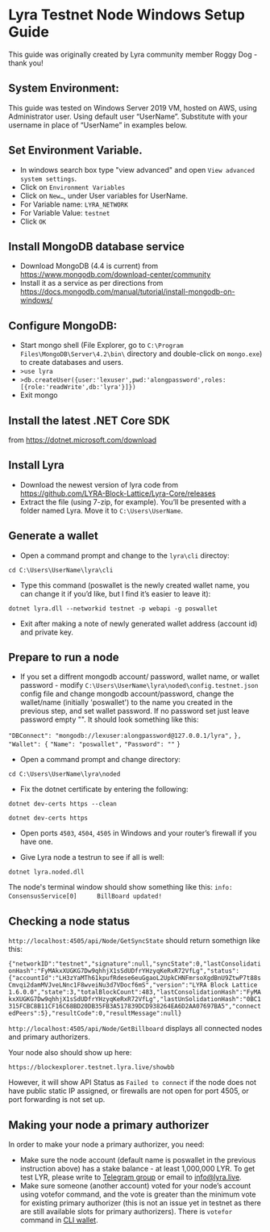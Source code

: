 # Lyra Testnet Node Windows Setup Guide
This guide was originally created by Lyra community member Roggy Dog - thank you!

## System Environment:
This guide was tested on Windows Server 2019 VM, hosted on AWS, using Administrator user.
Using default user “UserName”. Substitute with your username in place of “UserName” in examples below.

## Set Environment Variable.
* In windows search box type "view advanced" and open `View advanced system settings`.
* Click on `Environment Variables`
* Click on `New…`, under User variables for UserName.
* For Variable name: `LYRA_NETWORK`
* For Variable Value: `testnet`
* Click `OK`

## Install MongoDB database service
* Download MongoDB (4.4 is current) from https://www.mongodb.com/download-center/community
* Install it as a service as per directions from https://docs.mongodb.com/manual/tutorial/install-mongodb-on-windows/

## Configure MongoDB:
* Start mongo shell (File Explorer, go to `C:\Program Files\MongoDB\Server\4.2\bin\` directory and double-click on `mongo.exe`) to create databases and users.
* `>use lyra`
* `>db.createUser({user:'lexuser',pwd:'alongpassword',roles:[{role:'readWrite',db:'lyra'}]})`
* Exit mongo

## Install the latest .NET Core SDK
from https://dotnet.microsoft.com/download

## Install Lyra 
* Download the newest version of lyra code from https://github.com/LYRA-Block-Lattice/Lyra-Core/releases 
* Extract the file (using 7-zip, for example). You’ll be presented with a folder named Lyra. Move it to `C:\Users\UserName`. 

## Generate a wallet
* Open a command prompt and change to the `lyra\cli` directoy:

`cd C:\Users\UserName\lyra\cli`
* Type this command (poswallet is the newly created wallet name, you can change it if you’d like, but I find it’s easier to leave it):

`dotnet lyra.dll --networkid testnet -p webapi -g poswallet`

* Exit after making a note of newly generated wallet address (account id) and private key.

## Prepare to run a node
* If you set a diffrent mongodb account/ password, wallet name, or wallet password - modify `C:\Users\UserName\lyra\noded\config.testnet.json` config file and change mongodb account/password, change the wallet/name (initially 'poswallet') to the name you created in the previous step, and set wallet password. If no password set just leave password empty "". It should look something like this:

`"DBConnect": "mongodb://lexuser:alongpassword@127.0.0.1/lyra",`
         			        `},`
        		`"Wallet": {`
          			`"Name": "poswallet",`
				`"Password": ""`
       	 	`}`
	
* Open a command prompt and change directory: 

`cd C:\Users\UserName\lyra\noded`

* Fix the dotnet certificate by entering the following:

`dotnet dev-certs https --clean`

`dotnet dev-certs https`

* Open ports `4503`, `4504`, `4505` in Windows and your router’s firewall if you have one.

* Give Lyra node a testrun to see if all is well:

`dotnet lyra.noded.dll`

The node's terminal window should show something like this:
`info: ConsensusService[0]`
`      BillBoard updated! `

## Checking a node status

`http://localhost:4505/api/Node/GetSyncState` should return somethign like this: 

`{"networkID":"testnet","signature":null,"syncState":0,"lastConsolidationHash":"FyMAkxXUGKG7Dw9qhhjX1sSdUDfrYHzyqKeRxR72VfLg","status":{"accountId":"LH3zYaMTh61kpufRdese6euGgaoL2UpkCHNFmrsoXgdBnU9ZtwP7t88sCmvqi2damMVJveLNnc1F8wveiNu3d7VDocf6mS","version":"LYRA Block Lattice 1.6.0.0","state":3,"totalBlockCount":483,"lastConsolidationHash":"FyMAkxXUGKG7Dw9qhhjX1sSdUDfrYHzyqKeRxR72VfLg","lastUnSolidationHash":"0BC1315FCBC8B11CF16C68BD20DB35FB3A517839DCD938264EA6D2AA07697BA5","connectedPeers":5},"resultCode":0,"resultMessage":null}`

`http://localhost:4505/api/Node/GetBillboard` displays all connected nodes and primary authorizers.

Your node also should show up here:

`https://blockexplorer.testnet.lyra.live/showbb`

However, it will show API Status as `Failed to connect` if the node does not have public static IP assigned, or firewalls are not open for port 4505, or port forwarding is not set up.

## Making your node a primary authorizer
In order to make your node a primary authorizer, you need:

* Make sure the node account (default name is poswallet in the previous instruction above) has a stake balance - at least 1,000,000 LYR. 
To get test LYR, please write to [Telegram group](https://t.me/joinchat/F25OCR1H3Fdq_IUNJfclSQ) or email to info@lyra.live.
* Make sure someone (another account) voted for your node’s account using votefor command, 
and the vote is greater than the minimum vote for existing primary authorizer (this is not an issue yet in testnet as there are still available slots for primary authorizers).
There is `votefor` command in [CLI wallet](https://github.com/LYRA-Block-Lattice/LYRA-Docs/blob/master/How%20to%20run%20Lyra%20CLI%20Wallet%20on%20testnet.md).
